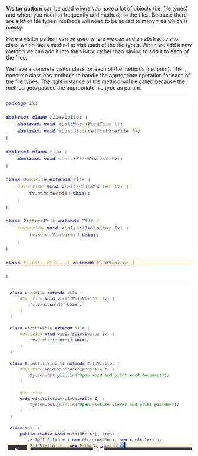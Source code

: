 
**Visitor pattern** can be used where you have a lot of objects (i.e. file types) and where you need to frequently add 
methods to the files. Because there are a lot of file types, methods will need to be added to many files which is messy.

Here a visitor pattern can be used where we can add an abstract visitor class which has a method to visit each of the file types. 
When we add a new method we can add it into the visitor, rather than having to add it to each of the files. 

We have a concrete visitor class for each of the methods (i.e. print). The concrete class has methods to handle the 
appropriate operation for each of the file types. The right instance of the method will be called because the method 
gets passed the appropriate file type as param. 



![img.png](img.png)

![img_1.png](img_1.png)